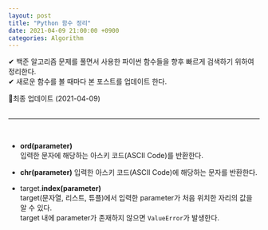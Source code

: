 ```yaml
---
layout: post
title: "Python 함수 정리"
date: 2021-04-09 21:00:00 +0900
categories: Algorithm
---
```


✔ 백준 알고리즘 문제를 풀면서 사용한 파이썬 함수들을 향후 빠르게 검색하기 위하여 정리한다.  
✔ 새로운 함수를 볼 때마다 본 포스트를 업데이트 한다. 

🚩최종 업데이트 (2021-04-09)  
<br/>

---
<br/>

+ **ord(**parameter**)**  
입력한 문자에 해당하는 아스키 코드(ASCII Code)를 반환한다.

+ **chr(**parameter**)**
입력한 아스키 코드(ASCII Code)에 해당하는 문자를 반환한다.

+ target.**index(**parameter**)**  
target(문자열, 리스트, 튜플)에서 입력한 parameter가 처음 위치한 자리의 값을 알 수 있다.  
target 내에 parameter가 존재하지 않으면 `ValueError`가 발생한다.  